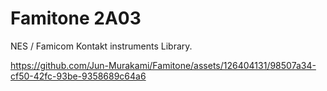 # Famitone 2A03
NES / Famicom Kontakt instruments Library.

https://github.com/Jun-Murakami/Famitone/assets/126404131/98507a34-cf50-42fc-93be-9358689c64a6
